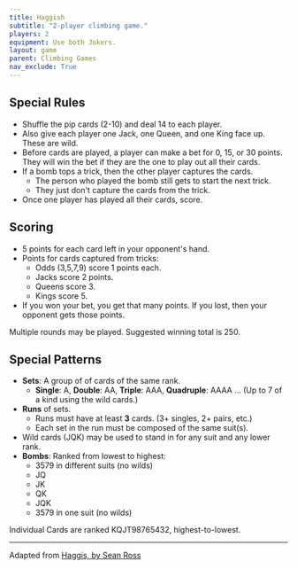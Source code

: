```yaml
---
title: Haggish
subtitle: "2-player climbing game."
players: 2
equipment: Use both Jokers.
layout: game
parent: Climbing Games
nav_exclude: True
---
```




## Special Rules


- Shuffle the pip cards (2-10) and deal 14 to each player.
- Also give each player one Jack, one Queen, and one King face up. These are wild.
- Before cards are played, a player can make a bet for 0, 15, or 30 points. They will win the bet if they are the one to play out all their cards.
- If a bomb tops a trick, then the other player captures the cards.
  - The person who played the bomb still gets to start the next trick.
  - They just don't capture the cards from the trick.
- Once one player has played all their cards, score.

## Scoring

- 5 points for each card left in your opponent's hand.
- Points for cards captured from tricks:
  - Odds (3,5,7,9) score 1 points each.
  - Jacks score 2 points.
  - Queens score 3.
  - Kings score 5.
- If you won your bet, you get that many points. If you lost, then your opponent gets those points.

Multiple rounds may be played. Suggested winning total is 250.

<!--Also you capture the haggis and your opponent's hand if you go out first?-->

## Special Patterns

- **Sets**: A group of of cards of the same rank.
  - **Single**: <span class="card">A</span>, **Double**: <span class="card">A</span><span class="card">A</span>, **Triple**: <span class="card">A</span><span class="card">A</span><span class="card">A</span>, **Quadruple**: <span class="card">A</span><span class="card">A</span><span class="card">A</span><span class="card">A</span> ... (Up to 7 of a kind using the wild cards.)
- **Runs** of sets. 
  - Runs must have at least **3** cards. (3+ singles, 2+ pairs, etc.)
  - Each set in the run must be composed of the same suit(s).
- Wild cards (<span class="card">J</span><span class="card">Q</span><span class="card">K</span>) may be used to stand in for any suit and any lower rank.
- **Bombs**: Ranked from lowest to highest:
  - 3579 in different suits (no wilds)
  - JQ
  - JK
  - QK
  - JQK
  - 3579 in one suit (no wilds)

Individual Cards are ranked KQJT98765432, highest-to-lowest.


---------

Adapted from [Haggis, by Sean Ross](https://boardgamegeek.com/boardgame/37628/haggis)


